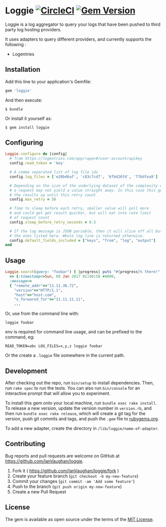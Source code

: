 # Loggie [![CircleCI](https://circleci.com/gh/IanVaughan/loggie.svg?style=svg)](https://circleci.com/gh/IanVaughan/loggie) [![Gem Version](https://badge.fury.io/rb/loggie.svg)](https://badge.fury.io/rb/loggie)

Loggie is a log aggregator to query your logs that have been pushed to third party log hosting providers.

It uses adapters to query different providers, and currently supports the following :

* Logentries

## Installation

Add this line to your application's Gemfile:

```ruby
gem 'loggie'
```

And then execute:

    $ bundle

Or install it yourself as:

    $ gem install loggie

## Configuring

```ruby
Loggie.configure do |config|
  # from https://logentries.com/app/<app>#/user-account/apikey
  config.read_token = 'key'

  # A comma separated list of log file ids
  config.log_files = ['e20bd6af', 'c83c7cd7', '6fb426fd', '776dfea9']

  # Depending on the size of the underlying dataset of the complexity of the query,
  # a request may not yield a value straight away. In this case this gem will request
  # the results up until this retry count
  config.max_retry = 50

  # Time to sleep before each retry, smaller value will poll more
  # and could get get result quicker, but will eat into rate limit
  # of request count
  config.sleep_before_retry_seconds = 0.5

  # If the log message is JSON parsable, then it will slice off all but
  # the ones listed here. Whole log line is returned otherwise.
  config.default_fields_included = ["keys", "from", "log", "output"]
end
```

## Usage

```ruby
Loggie.search(query: "foobar") { |progress| puts "#{progress}% there!" }
  => {:timestamp=>Sun, 08 Jan 2017 01:00:58 +0000,
  :message=>
  { "remote_addr"=>"11.11.36.72",
    "version"=>"HTTP/1.1",
    "host"=>"host.com",
    "x_forwared_for"=>"11.11.11.11",
    ...

```

Or, use from the command line with:

`loggie foobar`

env is required for command line usage, and can be prefixed to the command, eg:

`READ_TOKEN=abc LOG_FILES=x,y,z loggie foobar`

Or the create a `.loggie` file somewhere in the current path.

## Development

After checking out the repo, run `bin/setup` to install dependencies. Then, run `rake spec` to run the tests. You can also run `bin/console` for an interactive prompt that will allow you to experiment.

To install this gem onto your local machine, run `bundle exec rake install`. To release a new version, update the version number in `version.rb`, and then run `bundle exec rake release`, which will create a git tag for the version, push git commits and tags, and push the `.gem` file to [rubygems.org](https://rubygems.org).

To add a new adapter, create the directory in `/lib/loggie/name-of-adapter`.

## Contributing

Bug reports and pull requests are welcome on GitHub at https://github.com/IanVaughan/loggie.

1. Fork it ( https://github.com/IanVaughan/loggie/fork )
2. Create your feature branch (`git checkout -b my-new-feature`)
3. Commit your changes (`git commit -am 'Add some feature'`)
4. Push to the branch (`git push origin my-new-feature`)
5. Create a new Pull Request

## License

The gem is available as open source under the terms of the [MIT License](http://opensource.org/licenses/MIT).
